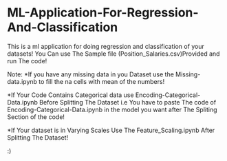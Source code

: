 # ML-Application-For-Regression-And-Classification
This is a ml application for doing regression and classification of your datasets!
You Can use The Sample file (Position_Salaries.csv)Provided and run The code!

Note: 
*If you have any missing data in you Dataset use the Missing-data.ipynb to fill the na cells with mean of the numbers!

*If Your Code Contains Categorical data use Encoding-Categorical-Data.ipynb Before Splitting The Dataset i.e You have to paste The code of Encoding-Categorical-Data.ipynb in the model you want after The Spliting Section of the code!

*If Your dataset is in Varying Scales Use The Feature_Scaling.ipynb After Splitting The Dataset!

:)
